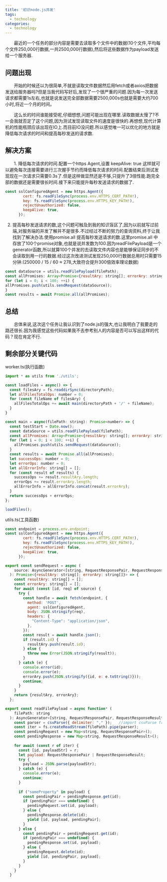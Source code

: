 ```yaml
---
title: '初识node.js并发'
tags:
  - technology
categories:
  - technology
---
```

&emsp;&emsp;最近的一个任务的部分内容是需要去读取多个文件中的数据(10个文件,平均每个文件250,000行数据,一共2500,000行数据),然后将这些数据作为payload发送给一个服务器.


## 问题出现
&emsp;&emsp;开始的时候还以为很简单,不就是读取文件数据然后用fetch或者axios把数据发送给服务器吗?但是当我代码写好后,发现了一个很严重的问题.因为每一次发送请求都需要1s左右,也就是说发送完全部数据需要2500,000s也就是需要大约700小时,将近一个月的时间。

&emsp;&emsp;这么长的时间谁能接受呢,仔细想想,问题可能出现在哪里.读取数据太慢了?不一会我就否定了这个问题,因为测试发现读取文件的速度是很快的.再想想,现代计算机的性能瓶颈应该出现在IO上.而目前IO没问题.所以感觉唯一可以优化的地方就是降低每次请求的时间和提高每秒发送的请求数.

## 解决方案
&emsp;&emsp;1. 降低每次请求的时间.配置一个https Agent,设置 keepAlive: true 这样就可以避免每次连接需要进行三次握手节约而降低每次请求的时间.配置结束后测试发现现在一次请求只需要0.3s了.但是这样做显然还是不够,只提升了3倍性能.跑完全部的数据还是需要很长时间.接下来只能提升每秒发送请求的数据了.
```js
const sslConfiguredAgent = new https.Agent({
        cert: fs.readFileSync(process.env.HTTPS_CERT_PATH!),
        key: fs.readFileSync(process.env.HTTPS_KEY_PATH!),
        rejectUnauthorized: false,
        keepAlive: true,
      });
```

2. 提高每秒发送请求的数,这个问题可触及到我的知识盲区了,因为以前就写过前端,对服务端的并发了解并不是很多.不过经过不断的努力的查询资料,终于让我找到了解决办法.使用promise.all 提高每秒发送请求的数.这里promise.all 中存放了100个promise对象,也就是说并发数为100.因为readFilePayload是一个generator函数,所以就算100个并发的去读取文件内容也是能够保证同步的不会读取到用一行的数据.经过这次改进测试发现250,000行数据总用时只需要15分钟.(250000 / 15 / 60 ≈ 278,大致符合提升300倍效率理论数据)

```js
const dataSource = utils.readFilePayload(filePath);
const allPromises: Array<Promise<{resultAry: string[]; errorAry: string[]}>> = [];
for (let i = 0; i < 100; ++i) {
allPromises.push(utils.sendRequest(dataSource));
}
const results = await Promise.all(allPromises);
```

## 总结
&emsp;&emsp;总体来说,这次这个任务让我认识到了node.js的强大,也让我明白了我要走的路还很长.因为我感觉这些代码如果我不去参考别人的内容是否可以写出这样的代码？现在肯定不行.


## 剩余部分关键代码
worker.ts(执行函数)
```js 
import * as utils from './utils';

const loadFiles = async() => {
  const filesAry = fs.readdirSync(directoryPath);
  let allFilesTotalOps: number = 0;
  for (const fileName of filesAry) {
    allFilesTotalOps += await main(directoryPath + '/' + fileName);
  }
} 

const main = async(filePath: string): Promise<number> => {
  const testStart = Date.now();
  const dataSource = utils.readFilePayload(filePath);
  const allPromises: Array<Promise<{resultAry: string[]; errorAry: string[]}>> = [];
  for (let i = 0; i < 100; ++i) {
    allPromises.push(utils.sendRequest(dataSource));
  }
  const results = await Promise.all(allPromises);
  let successOps: number = 0;
  let errorOps: number = 0;
  let allErrorInfo: string[] = [];
  for (const result of results) {
    successOps += result.resultAry.length;
    errorOps += result.errorAry.length;
    allErrorInfo = allErrorInfo.concat(result.errorAry);
  }
  return successOps + errorOps;
};

loadFiles();
```

utils.ts(工具函数)
```js
const endpoint = process.env.endpoint;
const sslConfiguredAgent = new https.Agent({
        cert: fs.readFileSync(process.env.HTTPS_CERT_PATH!),
        key: fs.readFileSync(process.env.HTTPS_KEY_PATH!),
        rejectUnauthorized: false,
        keepAlive: true,
      });

export const sendRequest = async (
    source: AsyncGenerator<[string, RequestResponsePair, RequestResponseResult]>,
  ): Promise<{resultAry: string[]; errorAry: string[]}> => {
    const resultAry: string[] = [];
    const errorAry: string[] = [];
    for await (const [id, req] of source) {
      try {
        const handle = await fetch(endpoint, {
          method: 'POST',
          agent: sslConfiguredAgent,
          body: JSON.stringify(req),
          headers: {
            "Content-Type": "application/json",
          },
        });
        const result = await handle.json();
        if (result.id) {
          resultAry.push(result.id);
        } else {
          throw new Error(JSON.stringify(result));
        }
      } catch (e) {
        console.error(id);
        console.error(e);
        errorAry.push(JSON.stringify({id, e: e.toString()}));
        continue;
      } 
    }
    return {resultAry, errorAry};
  };

export const readFilePayload = async function* (
    filePath: string
  ): AsyncGenerator<[string, RequestResponsePair, RequestResponseResult]> {
    const parser = csvParse({ delimiter: "," });   //import csvParse from "csv-parse";
    const iter = fs.createReadStream(filePath).pipe(parser);
    const pendingRequest = new Map<string, RequestResponsePair>();
    const pendingResponse = new Map<string, RequestResponseResult>();
  
    for await (const r of iter) {
      const [id, payloadStr] = r;
      let payload: RequestResponsePair | RequestResponseResult;
      try {
        payload = JSON.parse(payloadStr);
      } catch (e) {
        console.error(e);
        continue;
      }
  
      if ("someProperty" in payload) {
        const pendingPair = pendingResponse.get(id);
        if (pendingPair === undefined) {
          pendingRequest.set(id, payload);
        } else {
          pendingResponse.delete(id);
          yield [id, payload, pendingPair];
        }
      } else {
        const pendingPair = pendingRequest.get(id);
        if (pendingPair === undefined) {
          pendingResponse.set(id, payload);
        } else {
          pendingRequest.delete(id);
          yield [id, pendingPair, payload];
        }
      }
    }
  }
```
